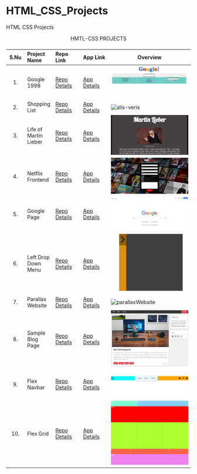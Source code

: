 # HTML_CSS_Projects
HTML CSS Projects

<table class="table">
  <caption>HMTL-CSS PROJECTS<caption>
  <thead>
    <tr>
      <th width="10%">S.Nu</td>
      <th align="left" width="15%">Project Name</th>
      <th align="left" width="15%">Repo Link</th>
      <th align="left" width="15%">App Link</th>
      <th align="center">Overview</th>
    </tr>
  </thead>
  <tbody>
     <tr>
      <td align=center >1.</td>
      <td>Google 1998</td>
      <td><a href="https://github.com/Tolga-Han-Yilmaz/google_1998" target="_blank">Repo Details</td>
      <td><a href="https://tolga-han-yilmaz.github.io/google_1998/" target="_blank">App Details</td>
      <td><img src="./img/google1998.png" alt="google1998"></td>
    </tr>
    <tr>
      <td align=center >2.</td>
      <td>Shopping List</td>
      <td><a href="https://github.com/Tolga-Han-Yilmaz/Alis-veris-Project" target="_blank">Repo Details</td>
      <td><a href="https://tolga-han-yilmaz.github.io/Alis-veris-Project/" target="_blank">App Details</td>
      <td><img src="./img/2-alısveris.png" alt="alis-veris"></td>
    </tr>
    <tr>
      <td align=center >3.</td>
      <td>Life of Martin Lieber</td>
      <td><a href="https://github.com/Tolga-Han-Yilmaz/Martin-Lieber" target="_blank">Repo Details</td>
      <td><a href="https://tolga-han-yilmaz.github.io/Martin-Lieber/" target="_blank">App Details</td>
      <td><img src="./img/3-martinlieber.gif" alt="martinlieber"></td>
    </tr>
    <tr>
      <td align=center >4.</td>
      <td>Netflix Frontend</td>
      <td><a href="https://github.com/Tolga-Han-Yilmaz/Survey-From-Project" target="_blank">Repo Details</td>
      <td><a href="https://tolga-han-yilmaz.github.io/Survey-From-Project/" target="_blank">App Details</td>
      <td><img src="./img/4-netflix.png" alt="netflix"></td>
    </tr>
    <tr>
      <td align=center >5.</td>
      <td>Google Page</td>
      <td><a href="https://github.com/Tolga-Han-Yilmaz/google-landing-project" target="_blank">Repo Details</td>
      <td><a href="https://tolga-han-yilmaz.github.io/google-landing-project/" target="_blank">App Details</td>
      <td><img src="./img/5-google.gif" alt="google"></td>
    </tr>
    <tr>
      <td align=center >6.</td>
      <td>Left Drop Down Menu</td>
      <td><a href="https://github.com/Tolga-Han-Yilmaz/sol-acilir-menu" target="_blank">Repo Details</td>
      <td><a href="https://tolga-han-yilmaz.github.io/sol-acilir-menu/" target="_blank">App Details</td>
      <td><img src="./img/6-menu.gif" alt="menu"></td>
    </tr>
    <tr>
      <td align=center >7.</td>
      <td>Parallax Website</td>
      <td><a href="https://github.com/Tolga-Han-Yilmaz/ParallaxWebsite" target="_blank">Repo Details</td>
      <td><a href="https://tolga-han-yilmaz.github.io/ParallaxWebsite/" target="_blank">App Details</td>
      <td><img src="./img/7-parallaxwebsite.gif" alt="parallaxWebsite"></td>
    </tr>
    <tr>
      <td align=center >8.</td>
      <td>Sample Blog Page</td>
      <td><a href="https://github.com/Tolga-Han-Yilmaz/blog-project" target="_blank">Repo Details</td>
      <td><a href="https://tolga-han-yilmaz.github.io/blog-project/" target="_blank">App Details</td>
      <td><img src="./img/8-blog.gif" alt="blog page"></td>
    </tr>
    <tr>
      <td align=center >9.</td>
      <td>Flex Navbar</td>
      <td><a href="https://github.com/Tolga-Han-Yilmaz/flex-navbar" target="_blank">Repo Details</td>
      <td><a href="https://tolga-han-yilmaz.github.io/flex-navbar/" target="_blank">App Details</td>
      <td><img src="./img/9-flex-navbar.gif" alt="navbar"></td>
    </tr>
    <tr>
      <td align=center >10.</td>
      <td>Flex Grid</td>
      <td><a href="https://github.com/Tolga-Han-Yilmaz/flex-grid" target="_blank">Repo Details</td>
      <td><a href="https://tolga-han-yilmaz.github.io/flex-grid/" target="_blank">App Details</td>
      <td><img src="./img/10-grid.png" alt="grid" height="175px"></td>
    </tr>
   </tbody>
</table>